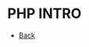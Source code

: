 # PHP INTRO

<?php

//Show all information, defaults, to INFO_ALL

phpinfo(); 



?>




* [Back](https://github.com/stefan22/phpIntro)
